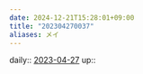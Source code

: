 ```yaml
---
date: 2024-12-21T15:28:01+09:00
title: "202304270037"
aliases: メイ
---
```


daily:: [2023-04-27](/Daily_Note/2023-04-27.md)
up::

